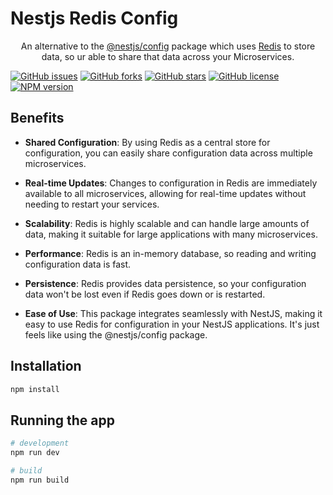 # Nestjs Redis Config

<p align="center">
  An alternative to the <a href="https://github.com/nestjs/config">@nestjs/config</a> package which uses <a href="https://github.com/redis/redis">Redis</a> to store data, so ur able to share that data across your Microservices.
</p>

<p align="center">

<a href="https://github.com/uhmpasterig/nest-redis-config/issues"><img src="https://img.shields.io/github/issues/uhmpasterig/nest-redis-config" alt="GitHub issues"></a>
<a href="https://github.com/uhmpasterig/nest-redis-config/network"><img src="https://img.shields.io/github/forks/uhmpasterig/nest-redis-config" alt="GitHub forks"></a>
<a href="https://github.com/uhmpasterig/nest-redis-config/stargazers"><img src="https://img.shields.io/github/stars/uhmpasterig/nest-redis-config" alt="GitHub stars"></a>
<a href="https://github.com/uhmpasterig/nest-redis-config/blob/master/LICENSE"><img src="https://img.shields.io/github/license/uhmpasterig/nest-redis-config" alt="GitHub license"></a>
<a href="https://www.npmjs.com/package/nest-redis-config"><img src="https://img.shields.io/npm/v/nest-redis-config" alt="NPM version"></a>

</p>

## Benefits

- **Shared Configuration**: By using Redis as a central store for configuration, you can easily share configuration data across multiple microservices.

- **Real-time Updates**: Changes to configuration in Redis are immediately available to all microservices, allowing for real-time updates without needing to restart your services.

- **Scalability**: Redis is highly scalable and can handle large amounts of data, making it suitable for large applications with many microservices.

- **Performance**: Redis is an in-memory database, so reading and writing configuration data is fast.

- **Persistence**: Redis provides data persistence, so your configuration data won't be lost even if Redis goes down or is restarted.

- **Ease of Use**: This package integrates seamlessly with NestJS, making it easy to use Redis for configuration in your NestJS applications. It's just feels like using the @nestjs/config package.

## Installation

```bash
npm install
```

## Running the app

```bash
# development
npm run dev

# build
npm run build
```
